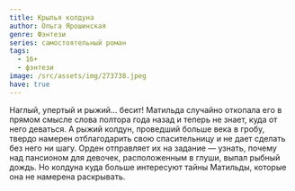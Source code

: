 ```yaml
---
title: Крылья колдуна
author: Ольга Ярошинская
genre: Фэнтези
series: самостоятельный роман
tags:
  - 16+
  - фэнтези
image: /src/assets/img/273738.jpeg
have: true
---
```

Наглый, упертый и рыжий... бесит! Матильда случайно откопала его в прямом смысле слова полтора года назад и теперь не знает, куда от него деваться. А рыжий колдун, проведший больше века в гробу, твердо намерен отблагодарить свою спасительницу и не дает сделать без него ни шагу. Орден отправляет их на задание — узнать, почему над пансионом для девочек, расположенным в глуши, выпал рыбный дождь. Но колдуна куда больше интересуют тайны Матильды, которые она не намерена раскрывать.
